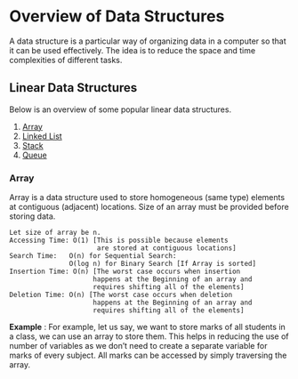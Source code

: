 # Overview of Data Structures

A data structure is a particular way of organizing data in a computer so that it can be used effectively. The idea is to reduce the space and time complexities of different tasks. 

## Linear Data Structures

Below is an overview of some popular linear data structures.

1. [Array](#Array)
2. [Linked List](#Linked-List)
3. [Stack](#Stack)
4. [Queue](#Queue)

### Array

Array is a data structure used to store homogeneous (same type) elements at contiguous (adjacent) locations. Size of an array must be provided before storing data.

```
Let size of array be n.
Accessing Time: O(1) [This is possible because elements
                      are stored at contiguous locations]   
Search Time:   O(n) for Sequential Search: 
               O(log n) for Binary Search [If Array is sorted]
Insertion Time: O(n) [The worst case occurs when insertion 
                     happens at the Beginning of an array and 
                     requires shifting all of the elements]
Deletion Time: O(n) [The worst case occurs when deletion 
                     happens at the Beginning of an array and 
                     requires shifting all of the elements]
```

**Example** : For example, let us say, we want to store marks of all students in a class, we can use an array to store them. This helps in reducing the use of number of variables as we don’t need to create a separate variable for marks of every subject. All marks can be accessed by simply traversing the array.
